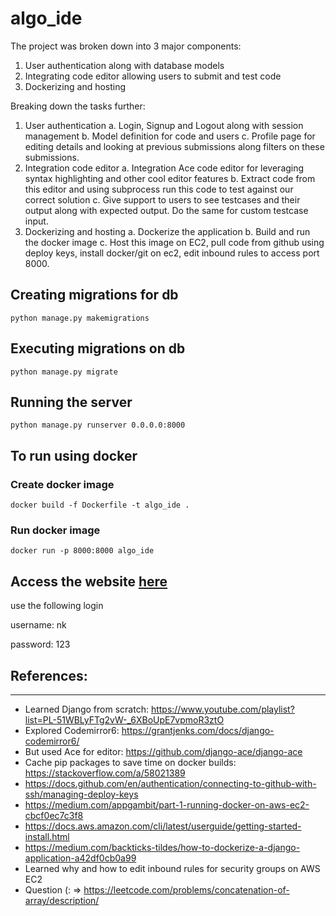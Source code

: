 # algo_ide

The project was broken down into 3 major components:
1. User authentication along with database models
2. Integrating code editor allowing users to submit and test code
3. Dockerizing and hosting

Breaking down the tasks further:
1. User authentication
  a. Login, Signup and Logout along with session management
  b. Model definition for code and users
  c. Profile page for editing details and looking at previous submissions along filters on these submissions.
2. Integration code editor
  a. Integration Ace code editor for leveraging syntax highlighting and other cool editor features
  b. Extract code from this editor and using subprocess run this code to test against our correct solution
  c. Give support to users to see testcases and their output along with expected output. Do the same for custom testcase input.
3. Dockerizing and hosting
  a. Dockerize the application
  b. Build and run the docker image
  c. Host this image on EC2, pull code from github using deploy keys, install docker/git on ec2, edit inbound rules to access port 8000.


## Creating migrations for db
`python manage.py makemigrations`

## Executing migrations on db
`python manage.py migrate`

## Running the server
`python manage.py runserver 0.0.0.0:8000`

## To run using docker
### Create docker image
`docker build -f Dockerfile -t algo_ide .`
### Run docker image
`docker run -p 8000:8000 algo_ide`

## Access the website [here](http://ec2-13-201-99-41.ap-south-1.compute.amazonaws.com:8000/login/)

use the following login

username: nk

password: 123


## References:
---------------
  - Learned Django from scratch: https://www.youtube.com/playlist?list=PL-51WBLyFTg2vW-_6XBoUpE7vpmoR3ztO
  - Explored Codemirror6: https://grantjenks.com/docs/django-codemirror6/
  - But used Ace for editor: https://github.com/django-ace/django-ace
  - Cache pip packages to save time on docker builds: https://stackoverflow.com/a/58021389
  - https://docs.github.com/en/authentication/connecting-to-github-with-ssh/managing-deploy-keys
  - https://medium.com/appgambit/part-1-running-docker-on-aws-ec2-cbcf0ec7c3f8
  - https://docs.aws.amazon.com/cli/latest/userguide/getting-started-install.html
  - https://medium.com/backticks-tildes/how-to-dockerize-a-django-application-a42df0cb0a99
  - Learned why and how to edit inbound rules for security groups on AWS EC2
  - Question (: => https://leetcode.com/problems/concatenation-of-array/description/
